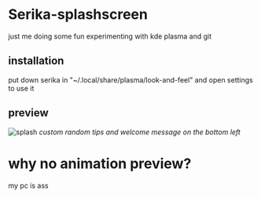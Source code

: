 # Serika-splashscreen
just me doing some fun experimenting with kde plasma and git

## installation
put down serika in "~/.local/share/plasma/look-and-feel" and open settings to use it


## preview
![splash](https://github.com/user-attachments/assets/df149b98-426b-4300-86d4-381df11a8e38)
_custom random tips and welcome message on the bottom left_

# why no animation preview?
my pc is ass
